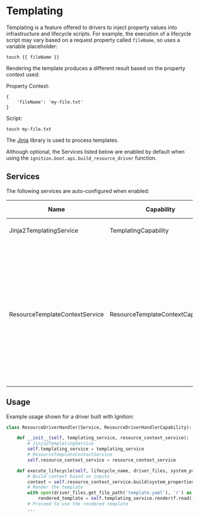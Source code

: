 # Templating

Templating is a feature offered to drivers to inject property values into infrastructure and lifecycle scripts. For example, the execution of a lifecycle script may vary based on a request property called `fileName`, so uses a variable placeholder:

```
touch {{ fileName }}
```

Rendering the template produces a different result based on the property context used:

Property Context:
```
{
    'fileName': 'my-file.txt'
}
```

Script:
```
touch my-file.txt
```

The [Jinja](https://jinja.palletsprojects.com/en/2.11.x/templates/) library is used to process templates.

Although optional, the Services listed below are enabled by default when using the `ignition.boot.api.build_resource_driver` function.

## Services

The following services are auto-configured when enabled:

| Name                     | Capability         | Required Capabilities             | Bootstrap Enable/Disable flag       | Description                                                                                                                                     |
| ------------------------ | ------------------ | --------------------------------- | ----------------------------------- | ----------------------------------------------------------------------------------------------------------------------------------------------- |
| Jinja2TemplatingService | TemplatingCapability | - | bootstrap.templating.service_enabled | Handles rendering templates |
| ResourceTemplateContextService | ResourceTemplateContextCapability | - | bootstrap.templating.resource_context_service_enabled | Builds up a dictionary context to use in templates, based on request inputs. Using this service provides consistent property language for template developers across drivers |

## Usage

Example usage shown for a driver built with Ignition:

```python
class ResourceDriverHandler(Service, ResourceDriverHandlerCapability):

    def __init__(self, templating_service, resource_context_service):
        # Jinja2TemplatingService
        self.templating_service = templating_service
        # ResourceTemplateContextService
        self.resource_context_service = resource_context_service

    def execute_lifecycle(self, lifecycle_name, driver_files, system_properties, resource_properties, request_properties, associated_topology, deployment_location):
        # Build context based on inputs
        context = self.resource_context_service.build(system_properties, properties, deployment_location)
        # Render the template
        with open(driver_files.get_file_path('template.yaml'), 'r') as f:
            rendered_template = self.templating_service.render(f.read(), context)
        # Proceed to use the rendered template
        ...
```